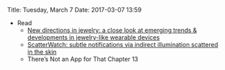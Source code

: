 Title: Tuesday, March 7
Date: 2017-03-07 13:59

- Read
	- [New directions in jewelry: a close look at emerging trends & developments in jewelry-like wearable devices](http://dl.acm.org.ezproxy.rit.edu/citation.cfm?doid=2802083.2808410)
	- [ScatterWatch: subtle notifications via indirect illumination scattered in the skin](http://dl.acm.org.ezproxy.rit.edu/citation.cfm?doid=2935334.2935351)
	- There’s Not an App for That Chapter 13
